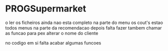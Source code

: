 # PROGSupermarket

o ler os ficheiros ainda nao esta completo
na parte do menu
os cout's estao todos menus na parte da recomendacao
depois falta fazer tambem chamar as funcao para pex alterar o nome do cliente

no codigo em si falta acabar algumas funcoes
